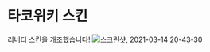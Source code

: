 # 타코위키 스킨
리버티 스킨을 개조했습니다!
![스크린샷, 2021-03-14 20-43-30](https://user-images.githubusercontent.com/69731703/111067119-f532a600-8505-11eb-9131-a2c603832107.png)
